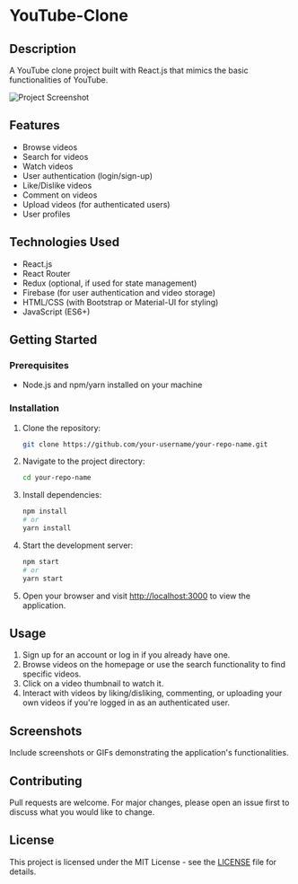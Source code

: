# YouTube-Clone

## Description

A YouTube clone project built with React.js that mimics the basic functionalities of YouTube.

![Project Screenshot](<screenshot_url>)

## Features

- Browse videos
- Search for videos
- Watch videos
- User authentication (login/sign-up)
- Like/Dislike videos
- Comment on videos
- Upload videos (for authenticated users)
- User profiles

## Technologies Used

- React.js
- React Router
- Redux (optional, if used for state management)
- Firebase (for user authentication and video storage)
- HTML/CSS (with Bootstrap or Material-UI for styling)
- JavaScript (ES6+)

## Getting Started

### Prerequisites

- Node.js and npm/yarn installed on your machine

### Installation

1. Clone the repository:

    ```bash
    git clone https://github.com/your-username/your-repo-name.git
    ```

2. Navigate to the project directory:

    ```bash
    cd your-repo-name
    ```

3. Install dependencies:

    ```bash
    npm install
    # or
    yarn install
    ```

4. Start the development server:

    ```bash
    npm start
    # or
    yarn start
    ```

5. Open your browser and visit [http://localhost:3000](http://localhost:3000) to view the application.

## Usage

1. Sign up for an account or log in if you already have one.
2. Browse videos on the homepage or use the search functionality to find specific videos.
3. Click on a video thumbnail to watch it.
4. Interact with videos by liking/disliking, commenting, or uploading your own videos if you're logged in as an authenticated user.

## Screenshots

Include screenshots or GIFs demonstrating the application's functionalities.

## Contributing

Pull requests are welcome. For major changes, please open an issue first to discuss what you would like to change.

## License

This project is licensed under the MIT License - see the [LICENSE](LICENSE) file for details.
